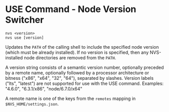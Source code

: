 # USE Command - Node Version Switcher
```
nvs <version>
nvs use [version]
```
Updates the `PATH` of the calling shell to include the specified node version (which must be already installed). If no version is specified, then any NVS-installed node directories are removed from the `PATH`.

A version string consists of a semantic version number, optionally preceded by a remote name, optionally followed by a processor architecture or bitness ("x86", "x64", "32", "64"), separated by slashes. Version labels ("lts", "latest") are not supported for use with the USE command. Examples: "4.6.0", "6.3.1/x86", "node/6.7.0/x64"

A remote name is one of the keys from the `remotes` mapping in `$NVS_HOME/settings.json`.
